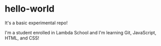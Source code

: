 # hello-world
It's a basic experimental repo!

I'm a student enrolled in Lambda School and I'm learning Git, JavaScript, HTML, and CSS!
